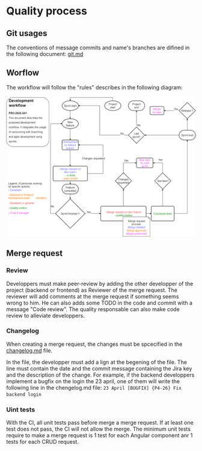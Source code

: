 # Quality process

## Git usages

The conventions of message commits and name's branches are difined in the following document: [git.md](git.md)

## Worflow

The workflow will follow the "rules" describes in the following diagram:

![diagram](dev_worflow.png)

## Merge request

### Review

Developpers must make peer-review by adding the other developper of the project (backend or frontend) as Reviewer of the merge request. 
The reviewer will add comments at the merge request if something seems wrong to him.
He can also adds some TODO in the code and commit with a message "Code review".
The quality responsable can also make code review to alleviate developpers.

### Changelog

When creating a merge request, the changes must be spcecified in the [changelog.md](changelog.md) file.

In the file, the developper must add a lign at the begening of the file. The line must contain the date and the commit message containing the Jira key and the description of the change. 
For example, if the backend developpers implement a bugfix on the login the 23 april, one of them will write the following line in the chengelog.md file: `23 April [BUGFIX] {P4-26} Fix backend login`

### Uint tests

With the CI, all unit tests pass before merge a merge request. If at least one test does not pass, the CI will not allow the merge.
The minimum unit tests require to make a merge request is 1 test for each Angular component anr 1 tests for each CRUD request.